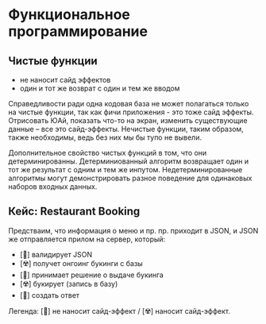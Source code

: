 # Функциональное программирование

## Чистые функции

- не наносит сайд эффектов
- один и тот же возврат с один и тем же вводом

Справедливости ради одна кодовая база не может полагаться только на чистые функции, так как фичи
приложения - это тоже сайд эффекты. Отрисовать ЮАй, показать что-то на экран, изменить существующие
данные – все это сайд-эффекты. Нечистые функции, таким образом, также необходимы, ведь без них
мы бы тупо не вывели.

Дополнительное свойство чистых функций в том, что они детерминированны. Детерминиованный алгоритм
возвращает один и тот же результат с одним и тем же инпутом. Недетерминированные алгоритмы могут
демонстрировать разное поведение для одинаковых наборов входных данных.

## Кейс: Restaurant Booking

Предстваим, что информация о меню и пр. пр. приходит в JSON, и JSON же отправляется прилом на
сервер, который:

- [🌿] валидирует JSON
- [☢️] получет онгоинг букинги с базы
- [🌿] принимает решение о выдаче букинга
- [☢️] букирует (запись в базу)
- [🌿] создать ответ

Легенда: [🌿] не наносит сайд-эффект / [☢️]  наносит сайд-эффект.
